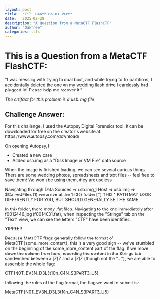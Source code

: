 ```yaml
---
layout: post
title:  "Till Death Do Us Part"
date:   2025-02-28
description: "A Question from a MetaCTF FlashCTF"
author: "OakTree"
categories: ctfs
---
```


<h1> This is a Question from a MetaCTF FlashCTF: </h1>

<p> "I was messing with trying to dual boot, and while trying to fix partitions, I accidentally deleted the one on my wedding flash drive I carelessly had plugged in! Please help me recover it!" </p>

*The artifact for this problem is a usb.img file*

<h2> Challenge Answer: </h2>
<p> For this challenge, I used the Autopsy Digital Forensics tool. It can be downloaded for free on the creator's 
website at: https://www.autopsy.com/download/

On opening Autopsy, I:
* Created a new case 
* Added usb.img as a "Disk Image or VM File" data source

When the image is finished loading, we can see several curious things. There are some wedding photos, spreadsheets
and text files -- feel free to save them! We won't be using them, they are useless.


Navigating through Data Sources => usb.img_1 Host => usb.img => $CarvedFiles (1) we arrive at the 1 (36) folder
[*] THIS ^ PATH MAY LOOK DIFFERENTLY FOR YOU, BUT SHOULD GENERALLY BE THE SAME

In this folder, there *many* .fat files. Navigating to the one immediately after f0012446.jpg (f0014031.fat),
when inspecting the "Strings" tab on the "Text" view, we can see the letters "CTF" have been identified. 

YIPPEE!!

Because MetaCTF flags generally follow the format of MetaCTF{some_more_content}, this is a very good sign -- 
we've stumbled on the beginning of the some_more_content part of the flag. If we move down the column from here,
recording the content in the Strings tab sandwiched between a [Z[Z and a [Z[Z (though not the "..."), we are 
able to assemble the whole flag:

CTF{N0T_EV3N_D3L3t10n_C4N_S3PART3_U5}

following the rules of the flag format, the flag we want to submit is:

MetaCTF{N0T_EV3N_D3L3t10n_C4N_S3PART3_U5} </p>